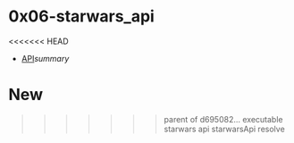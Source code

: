#  0x06-starwars_api

<<<<<<< HEAD
- [API](https://swapi-api.alx-tools.com/api/films/)_summary_


New
=======
>>>>>>> parent of d695082... executable starwars api
starwarsApi
resolve
